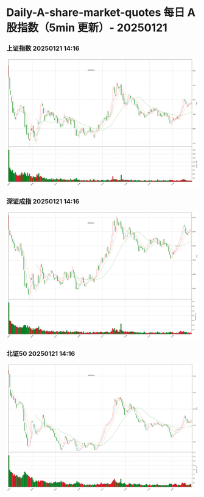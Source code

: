 
# Daily-A-share-market-quotes 每日 A 股指数（5min 更新）- 20250121

### 上证指数 20250121 14:16
![](./fig/2025/1/20250121-sh000001.png)

### 深证成指 20250121 14:16
![](./fig/2025/1/20250121-sz399001.png)

### 北证50 20250121 14:16
![](./fig/2025/1/20250121-bj899050.png)
